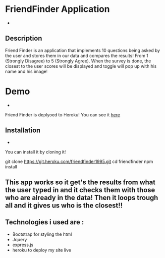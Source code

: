 # FriendFinder Application
-

## Description

Friend Finder is an application that implements 10 questions being asked by the user and stores them in our data and compares the results!  From 1 (Strongly Disagree) to 5 (Strongly Agree). When the survey is done, the closest to the user scores will be displayed and toggle will pop up with his name and his image!

# Demo
-

Friend Finder is deplyoed to Heroku! You can see it [here](http://github.com)

## Installation
-

You can install it by  cloning it!

git clone https://git.heroku.com/friendfinder1995.git
cd friendfinder
npm install

## This app works so it get's the results from what the user typed in and it checks them with those who are already in the data! Then it loops trough all and it gives us who is the closest!!

## Technologies i used are : 
* Bootstrap for styling the html
* Jquery
* express.js
* heroku to deploy my site live









